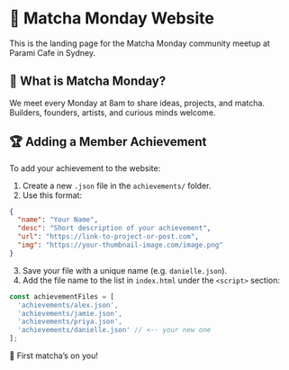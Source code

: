 # 🧾 Matcha Monday Website

This is the landing page for the Matcha Monday community meetup at Parami Cafe in Sydney.

## 🌱 What is Matcha Monday?

We meet every Monday at 8am to share ideas, projects, and matcha. Builders, founders, artists, and curious minds welcome.

## 🏆 Adding a Member Achievement

To add your achievement to the website:

1. Create a new `.json` file in the `achievements/` folder.
2. Use this format:

```json
{
  "name": "Your Name",
  "desc": "Short description of your achievement",
  "url": "https://link-to-project-or-post.com",
  "img": "https://your-thumbnail-image.com/image.png"
}
```

3. Save your file with a unique name (e.g. `danielle.json`).
4. Add the file name to the list in `index.html` under the `<script>` section:
```js
const achievementFiles = [
  'achievements/alex.json',
  'achievements/jamie.json',
  'achievements/priya.json',
  'achievements/danielle.json' // <-- your new one
];
```


🧃 First matcha’s on you!
